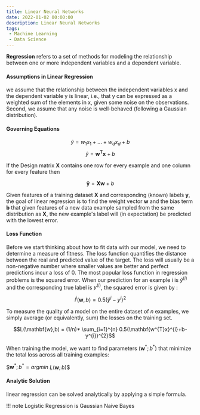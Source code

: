```yaml
---
title: Linear Neural Networks
date: 2022-01-02 00:00:00
description: Linear Neural Networks
tags: 
 - Machine Learning
 - Data Science
---
```


**Regression** refers to a set of methods for modeling the relationship between one or more independent variables and a dependent variable. 

#### Assumptions in Linear Regression
we assume that the relationship between the independent variables x and the dependent variable y is linear, i.e., that y can be expressed as a weighted sum of the elements in x, given some noise on the observations. 
Second, we assume that any noise is well-behaved (following a Gaussian distribution).

#### Governing Equations
$$\hat{y} =  w_{1}x_{1} + ... + w_{d}x_{d} + b$$
$$\hat{y} = \mathbf{w^Tx} + b$$

If the Design matrix $\mathbf{X}$ contains one row for every example and one column for every feature then 

$$\mathbf{\hat{y}} = \mathbf{Xw} + b$$ 

Given features of a training
dataset $\mathbf{X}$ and corresponding (known) labels $\mathbf{y}$, the goal of linear regression is to find the weight vector $\mathbf{w}$ and the bias term $\mathbf{b}$ that given features of a new data example sampled from the same distribution as $\mathbf{X}$, the new example's label will (in expectation) be predicted with the lowest error.

#### Loss Function

Before we start thinking about how to fit data with our model, we need to determine a measure of
fitness. The loss function quantifies the distance between the real and predicted value of the target. The loss will usually be a non-negative number where smaller values are better and perfect predictions incur a loss of 0. The most popular loss function in regression problems is the squared error. When our prediction for an example i is $\hat{y}^{(i)}$ and the corresponding true label is $y^{(i)}$, the squared error is given by :

$$l^{i}(\mathbf{w},b)=0.5(\hat{y}^{i}-y^{i})^2$$

To measure the quality of a model on the
entire dataset of _n_ examples, we simply average (or equivalently, sum) the losses on the training
set.

$$L(\mathbf{w},b) = (1/n)* \sum_{i=1}^{n} 0.5(\mathbf{w^{T}x}^{i}+b-y^{i})^{2}$$

When training the model, we want to find parameters $(\mathbf{w}^{*}; b^{*})$ that minimize the total loss across
all training examples:

$$\mathbf{w}^{*}; b^{*} = argmin$ $L(\mathbf{w}; b)$$

#### Analytic Solution

linear regression can be solved analytically by applying a simple formula.


!!! note 
	Logistic Regression is Gaussian Naive Bayes